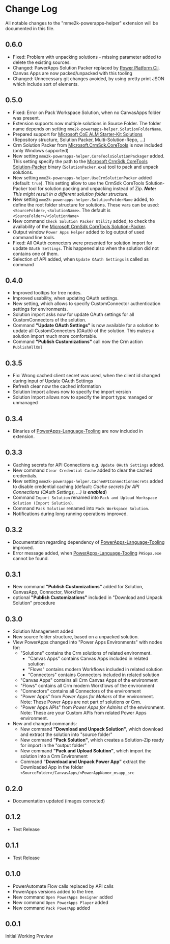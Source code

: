 # Change Log

All notable changes to the "mme2k-powerapps-helper" extension will be documented in this file.

## 0.6.0

* Fixed: Problem with unpacking solutions - missing parameter added to delete the existing sources.
* Changed: PawerApps Solution Packer replaced by [Power Platform Cli](https://docs.microsoft.com/en-us/powerapps/developer/data-platform/powerapps-cli). Canvas Apps are now packed/unpacked with this tooling
* Changed: Unnecessary git changes avoided, by using pretty print JSON which include sort of elements.

## 0.5.0

* Fixed: Error on Pack Workspace Solution, when no CanvasApps folder was present.
* Extension supports now multiple solutions in Source Folder. The folder name depends on setting `mme2k-powerapps-helper.SolutionFolderName`.
* Prepared support for [Microsoft CoE ALM Starter-Kit Solutions](https://github.com/microsoft/coe-starter-kit) (Repository structure, Solution Packer, Multi-Solution-Repo, ...)
* Crm Solution Packer from [Microsoft.CrmSdk.CoreTools](https://www.nuget.org/packages/Microsoft.CrmSdk.CoreTools) is now included (only Windows supported)
* New setting `mme2k-powerapps-helper.CoreToolsSolutionPackager` added. This setting specify the path to the [Microsoft CrmSdk CoreTools Solution-Packer](https://www.nuget.org/packages/Microsoft.CrmSdk.CoreTools) binary (`SolutionPacker.exe`) tool to pack and unpack solutions.
* New setting `mme2k-powerapps-helper.UseCrmSolutionPacker` added (default: `true`). This setting allow to use the CrmSdk CoreTools Solution-Packer tool for solution packing and unpacking instead of Zip. ***Note:*** *This might result in a different solution folder structure.*
* New setting `mme2k-powerapps-helper.SolutionFolderName` added, to define the root folder structure for solutions. These vars can be used: `<SourceFolder>`, `<SolutionName>`. The default is `<SourceFolder>/<SolutionName>`
* New command `Check Solution Packer Utility` added, to check the availability of the [Microsoft CrmSdk CoreTools Solution-Packer](https://www.nuget.org/packages/Microsoft.CrmSdk.CoreTools).
* Output window `Power Apps Helper` added to log output of used command line tools.
* Fixed: All OAuth connectors were presented for solution import for update `OAuth Settings`. This happened also when the solution did not contains one of them.
* Selection of API added, when `Update OAuth Settings` is called as command

## 0.4.0

* Improved tooltips for tree nodes.
* Improved usability, when updating OAuth settings.
* New setting, which allows to specify CustomConnector authentication settings for environments.
* Solution import asks now for update OAuth settings for all CustomConnectors of the solution.
* Command **"Update OAuth Settings"** is now available for a solution to update all CustomConnectors (OAuth) of the solution. This makes a solution import much more comfortable.
* Command **"Publish Customizations"** call now the Crm action `PublishAllXml`

## 0.3.5

* Fix: Wrong cached client secret was used, when the client id changed during input of Update OAuth Settings
* Refresh clear now the cached information
* Solution Import allows now to specify the import version
* Solution Import allows now to specify the import type: managed or unmanaged

## 0.3.4

* Binaries of [PowerApps-Language-Tooling](https://github.com/microsoft/PowerApps-Language-Tooling) are now included in extension.

## 0.3.3

* Caching secrets for API Connections e.g. `Update OAuth Settings` added.
* New command `Clear Credential Cache` added to clear the cached credentials.
* New setting `mme2k-powerapps-helper.CacheAPIConnectionSecrets` added to disable credential caching (default: *Cache secrets for API Connections (OAuth Settings, ...) is **enabled***)
* Command `Import Solution` renamed into `Pack and Upload Workspace Solution (Import Solution)`.
* Command `Pack Solution` renamed into `Pack Workspace Solution`.
* Notifications during long running operations improved.

## 0.3.2

* Documentation regarding dependency of [PowerApps-Language-Tooling](https://github.com/microsoft/PowerApps-Language-Tooling) improved.
* Error message added, when [PowerApps-Language-Tooling](https://github.com/microsoft/PowerApps-Language-Tooling) `PASopa.exe` cannot be found.

## 0.3.1

* New command **"Publish Customizations"** added for Solution, CanvasApp, Connector, Workflow
* optional **"Publish Customizations"** included in "Download and Unpack Solution" procedure

## 0.3.0

* Solution Management added
* New source folder structure, based on a unpacked solution.
* View PowerApps changed into "Power Apps Environments" with nodes for:
  * "Solutions" contains the Crm solutions of related environment.
    * "Canvas Apps" contains Canvas Apps included in related solution
    * "Flows" contains modern Workflows included in related solution
    * "Connectors" contains Connectors included in related solution
  * "Canvas Apps" contains all Crm Canvas Apps of the environment
  * "Flows" contains all Crm modern Workflows of the environment
  * "Connectors" contains all Connectors of the environment
  * "Power Apps" from *Power Apps for Makers* of the environment. Note: These Power Apps are not part of solutions or Crm.
  * "Power Apps APIs" from *Power Apps for Admins* of the environment. Note: These are your Custom APIs from related Power Apps environment.
* New and changed commands:
  * New command **"Download and Unpack Solution"**, which download and extract the solution into "source folder"
  * New command **"Pack Solution"**, which creates a Solution-Zip ready for import in the "output folder"
  * New command **"Pack and Upload Solution"**, which import the solution into a Crm Environment
  * Command **"Download and Unpack Power App"** extract the Downloaded App in the folder `<SourceFolder>/CanvasApps/<PowerAppName>_msapp_src`

## 0.2.0

* Documentation updated (images corrected)

## 0.1.2

* Test Release

## 0.1.1

* Test Release

## 0.1.0

* PowerAutomate Flow calls replaced by API calls
* PowerApps versions added to the tree.
* New command `Open PowerApps Designer` added
* New command `Open PowerApps Player` added
* New command `Pack PowerApp` added

## 0.0.1

Initial Working Preview
